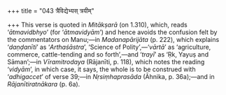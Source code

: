 +++
title = "043 त्रैविद्येभ्यस् त्रयीम्"

+++
This verse is quoted in *Mitākṣarā* (on 1.310), which, reads
‘*ātmavidbhyo*’ (for ‘*ātmavidyām*’) and hence avoids the confusion felt
by the commentators on Manu;—in *Madanapārijāta* (p. 222), which
explains ‘*daṇḍanīti*’ as ‘*Arthaśāstra*’, ‘Science of
Polity’,—‘*vārtā*’ as ‘agriculture, commerce, cattle-tending and so
forth’,—and ‘*trayī*’ as ‘Ṛk, Yayuṣ and Sāman’;—in *Vīramitrodaya*
(Rājanīti, p. 118), which notes the reading ‘*vidyām*’, in which case,
it says, the whole is to be construed with ‘*adhigaccet*’ of verse
39;—in *Nṛsiṃhaprasāda* (Āhnika, p. 36a);—and in *Rājanītiratnākara* (p.
6a).


